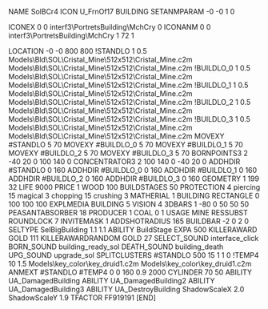 NAME SolBCr4
ICON U_FrnOf17
BUILDING
SETANMPARAM -0 -0 1 0

ICONEX 0 0 interf3\PortretsBuilding\MchCry 0
ICONANM 0 0 interf3\PortretsBuilding\MchCry 1 72 1

LOCATION -0 -0 800 800
!STANDLO      1 0.5 Models\Bld\SOL\Cristal_Mine\512x512\Cristal_Mine.c2m Models\Bld\SOL\Cristal_Mine\512x512\Cristal_Mine.c2m
!BUILDLO_0    1 0.5 Models\Bld\SOL\Cristal_Mine\512x512\Cristal_Mine.c2m Models\Bld\SOL\Cristal_Mine\512x512\Cristal_Mine.c2m
!BUILDLO_1    1 0.5 Models\Bld\SOL\Cristal_Mine\512x512\Cristal_Mine.c2m Models\Bld\SOL\Cristal_Mine\512x512\Cristal_Mine.c2m
!BUILDLO_2    1 0.5 Models\Bld\SOL\Cristal_Mine\512x512\Cristal_Mine.c2m Models\Bld\SOL\Cristal_Mine\512x512\Cristal_Mine.c2m
!BUILDLO_3    1 0.5 Models\Bld\SOL\Cristal_Mine\512x512\Cristal_Mine.c2m Models\Bld\SOL\Cristal_Mine\512x512\Cristal_Mine.c2m
MOVEXY #STANDLO   5 70
MOVEXY #BUILDLO_0 5 70
MOVEXY #BUILDLO_1 5 70
MOVEXY #BUILDLO_2 5 70
MOVEXY #BUILDLO_3 5 70
BORNPOINTS3 2 -40 20 0 100 140 0
CONCENTRATOR3 2 100 140 0 -40 20 0
ADDHDIR #STANDLO 0 160
ADDHDIR #BUILDLO_0 0 160
ADDHDIR #BUILDLO_1 0 160
ADDHDIR #BUILDLO_2 0 160
ADDHDIR #BUILDLO_3 0 160
GEOMETRY 1 199 32
LIFE     9000
PRICE 1 WOOD 100
BUILDSTAGES 50
PROTECTION 4 piercing 15 magical 3 chopping 15 crushing 3
MATHERIAL 1 BUILDING
RECTANGLE    0 100 100 100
EXPLMEDIA BUILDING 5
VISION 4
3DBARS 1 -80 0 50 50 50
PEASANTABSORBER 18
PRODUCER        1 COAL 0 1
USAGE MINE
RESSUBST
ROUNDLOCK 7
INVITEMASK 1
ADDSHOTRADIUS 165
BUILDBAR -2 0 2 0
SELTYPE SelBigBuilding 1.1 1.1
ABILITY BuildStage
EXPA 500
KILLERAWARD             GOLD 111
KILLERAWARDRANDOM       GOLD 27
SELECT_SOUND interface_click
BORN_SOUND building_ready_sol
DEATH_SOUND building_death
UPG_SOUND upgrade_sol
SPLITCLUSTERS #STANDLO 500 15 1 1 0
!TEMP4 10 1.5 Models\key_color\key_druid1.c2m Models\key_color\key_druid1.c2m
ANMEXT #STANDLO #TEMP4 0 0 160 0.9 2000
CYLINDER 70 50
ABILITY UA_DamagedBuilding
ABILITY UA_DamagedBuilding2
ABILITY UA_DamagedBuilding3
ABILITY UA_DestroyBuilding
ShadowScaleX 2.0
ShadowScaleY 1.9
TFACTOR FF919191
[END]
